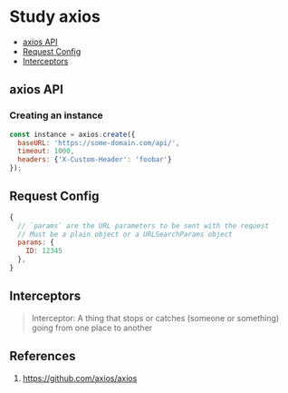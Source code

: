 # Study axios

- [axios API](#axios-api)
- [Request Config](#request-config)
- [Interceptors](#interceptors)

## axios API

### Creating an instance

```javascript
const instance = axios.create({
  baseURL: 'https://some-domain.com/api/',
  timeout: 1000,
  headers: {'X-Custom-Header': 'foobar'}
});
```

## Request Config

```javascript
{
  // `params` are the URL parameters to be sent with the request
  // Must be a plain object or a URLSearchParams object
  params: {
    ID: 12345
  },
}
```

## Interceptors

> Interceptor: A thing that stops or catches (someone or something) going from one place to another

## References

1. https://github.com/axios/axios
